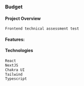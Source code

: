 ### Budget

#### Project Overview

    Frontend technical assessment test

#### Features:

#### Technologies

```bash
React
NextJS
Chakra UI
Tailwind
Typescript

```
